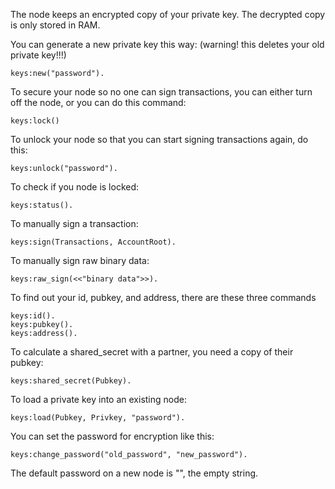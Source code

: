 The node keeps an encrypted copy of your private key.
The decrypted copy is only stored in RAM.

You can generate a new private key this way: (warning! this deletes your old private key!!!)
```
keys:new("password").
```

To secure your node so no one can sign transactions, you can either turn off the node, or you can do this command:
```
keys:lock()
```

To unlock your node so that you can start signing transactions again, do this:
```
keys:unlock("password").
```

To check if you node is locked:
```
keys:status().
```

To manually sign a transaction:
```
keys:sign(Transactions, AccountRoot).
```

To manually sign raw binary data:
```
keys:raw_sign(<<"binary data">>).
```

To find out your id, pubkey, and address, there are these three commands
```
keys:id().
keys:pubkey().
keys:address().
```

To calculate a shared_secret with a partner, you need a copy of their pubkey:
```
keys:shared_secret(Pubkey).
```

To load a private key into an existing node:
```
keys:load(Pubkey, Privkey, "password").
```


You can set the password for encryption like this:
```
keys:change_password("old_password", "new_password").
```
The default password on a new node is "", the empty string.